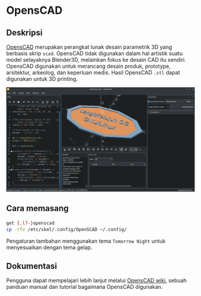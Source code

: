 # OpensCAD

## Deskripsi

[OpensCAD] merupakan perangkat lunak desain parametrik 3D yang berbasis skrip `scad`. OpensCAD tidak digunakan dalam hal artistik suatu model selayaknya Blender3D, melainkan fokus ke desain CAD itu sendiri. OpensCAD digunakan untuk merancang desain produk, prototype, arsitektur, arkeolog, dan keperluan medis. Hasil OpensCAD `.stl` dapat digunakan untuk 3D printing.

![OpensCAD LangitKetujuh OS](../../media/image/openscad-langitketujuh-id.webp)

## Cara memasang

```sh
get {,l7-}openscad
cp -rfv /etc/skel/.config/OpenSCAD ~/.config/
```

Pengaturan tambahan menggunakan tema `Tomorrow Night` untuk menyesuaikan dengan tema gelap.

## Dokumentasi

Pengguna dapat mempelajari lebih lanjut melalui [OpensCAD wiki], sebuah panduan manual dan tutorial bagaimana OpensCAD digunakan.

[OpensCAD]:https://openscad.org/
[OpensCAD wiki]:https://openscad.org/documentation.html
